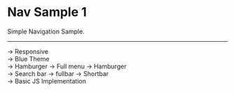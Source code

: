 ﻿# Nav Sample 1
Simple Navigation Sample.<hr>
-> Responsive<br>
-> Blue Theme<br>
-> Hamburger -> Full menu -> Hamburger<br>
-> Search bar -> fullbar -> Shortbar<br>
-> Basic JS Implementation<br>

